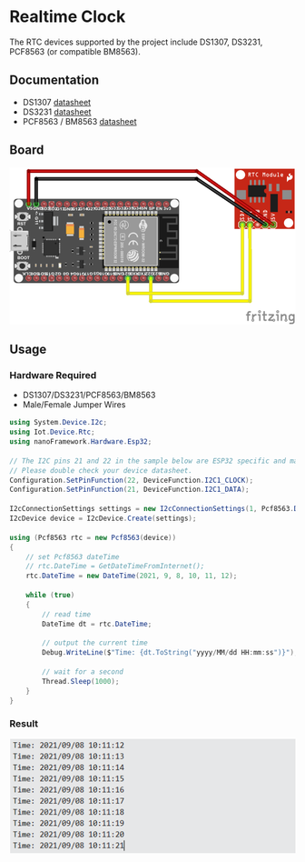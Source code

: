 # Realtime Clock
The RTC devices supported by the project include DS1307, DS3231, PCF8563 (or compatible BM8563).

## Documentation
- DS1307 [datasheet](https://cdn.datasheetspdf.com/pdf-down/D/S/1/DS1307-Maxim.pdf)
- DS3231 [datasheet](https://datasheets.maximintegrated.com/en/ds/DS3231.pdf)
- PCF8563 / BM8563 [datasheet](https://cdn.datasheetspdf.com/pdf-down/P/C/F/PCF-856.pdf)

## Board

![Circuit RTC](circuit_rtc.png)

## Usage

### Hardware Required

- DS1307/DS3231/PCF8563/BM8563
- Male/Female Jumper Wires
 
```C#
using System.Device.I2c;
using Iot.Device.Rtc;
using nanoFramework.Hardware.Esp32;

// The I2C pins 21 and 22 in the sample below are ESP32 specific and may differ from other platforms.
// Please double check your device datasheet.
Configuration.SetPinFunction(22, DeviceFunction.I2C1_CLOCK);
Configuration.SetPinFunction(21, DeviceFunction.I2C1_DATA);

I2cConnectionSettings settings = new I2cConnectionSettings(1, Pcf8563.DefaultI2cAddress);
I2cDevice device = I2cDevice.Create(settings);

using (Pcf8563 rtc = new Pcf8563(device))
{
    // set Pcf8563 dateTime
    // rtc.DateTime = GetDateTimeFromInternet();
    rtc.DateTime = new DateTime(2021, 9, 8, 10, 11, 12);
    
    while (true)
    {
        // read time
        DateTime dt = rtc.DateTime;
        
        // output the current time
        Debug.WriteLine($"Time: {dt.ToString("yyyy/MM/dd HH:mm:ss")}");
        
        // wait for a second
        Thread.Sleep(1000);
    }
}
```
### Result

![Sample result](output.png)

